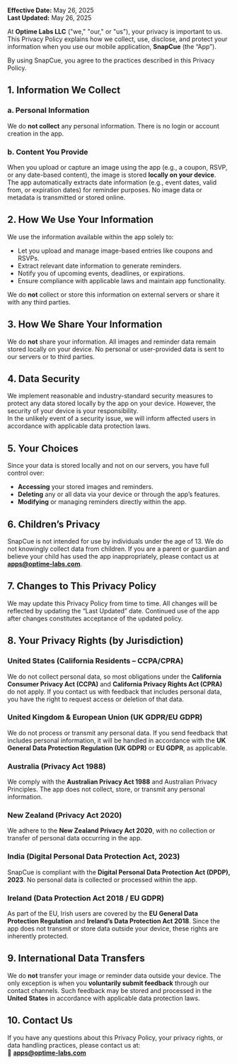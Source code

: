 **Effective Date:** May 26, 2025  
**Last Updated:** May 26, 2025

At **Optime Labs LLC** ("we," "our," or "us"), your privacy is important to us. This Privacy Policy explains how we collect, use, disclose, and protect your information when you use our mobile application, **SnapCue** (the “App”).

By using SnapCue, you agree to the practices described in this Privacy Policy.


## 1. Information We Collect

### a. Personal Information  
We do **not collect** any personal information. There is no login or account creation in the app.

### b. Content You Provide  
When you upload or capture an image using the app (e.g., a coupon, RSVP, or any date-based content), the image is stored **locally on your device**.  
The app automatically extracts date information (e.g., event dates, valid from, or expiration dates) for reminder purposes. No image data or metadata is transmitted or stored online.


## 2. How We Use Your Information

We use the information available within the app solely to:

- Let you upload and manage image-based entries like coupons and RSVPs.
- Extract relevant date information to generate reminders.
- Notify you of upcoming events, deadlines, or expirations.
- Ensure compliance with applicable laws and maintain app functionality.

We do **not** collect or store this information on external servers or share it with any third parties.


## 3. How We Share Your Information

We do **not** share your information. All images and reminder data remain stored locally on your device. No personal or user-provided data is sent to our servers or to third parties.


## 4. Data Security

We implement reasonable and industry-standard security measures to protect any data stored locally by the app on your device. However, the security of your device is your responsibility.  
In the unlikely event of a security issue, we will inform affected users in accordance with applicable data protection laws.


## 5. Your Choices

Since your data is stored locally and not on our servers, you have full control over:

- **Accessing** your stored images and reminders.
- **Deleting** any or all data via your device or through the app’s features.
- **Modifying** or managing reminders directly within the app.


## 6. Children’s Privacy

SnapCue is not intended for use by individuals under the age of 13. We do not knowingly collect data from children. If you are a parent or guardian and believe your child has used the app inappropriately, please contact us at **apps@optime-labs.com**.


## 7. Changes to This Privacy Policy

We may update this Privacy Policy from time to time. All changes will be reflected by updating the “Last Updated” date. Continued use of the app after changes constitutes acceptance of the updated policy.


## 8. Your Privacy Rights (by Jurisdiction)

### United States (California Residents – CCPA/CPRA)  
We do not collect personal data, so most obligations under the **California Consumer Privacy Act (CCPA)** and **California Privacy Rights Act (CPRA)** do not apply. If you contact us with feedback that includes personal data, you have the right to request access or deletion of that data.

### United Kingdom & European Union (UK GDPR/EU GDPR)  
We do not process or transmit any personal data. If you send feedback that includes personal information, it will be handled in accordance with the **UK General Data Protection Regulation (UK GDPR)** or **EU GDPR**, as applicable.

### Australia (Privacy Act 1988)  
We comply with the **Australian Privacy Act 1988** and Australian Privacy Principles. The app does not collect, store, or transmit any personal information.

### New Zealand (Privacy Act 2020)  
We adhere to the **New Zealand Privacy Act 2020**, with no collection or transfer of personal data occurring in the app.

### India (Digital Personal Data Protection Act, 2023)  
SnapCue is compliant with the **Digital Personal Data Protection Act (DPDP), 2023**. No personal data is collected or processed within the app.

### Ireland (Data Protection Act 2018 / EU GDPR)  
As part of the EU, Irish users are covered by the **EU General Data Protection Regulation** and **Ireland’s Data Protection Act 2018**. Since the app does not transmit or store data outside your device, these rights are inherently protected.


## 9. International Data Transfers

We do **not** transfer your image or reminder data outside your device. The only exception is when you **voluntarily submit feedback** through our contact channels. Such feedback may be stored and processed in the **United States** in accordance with applicable data protection laws.


## 10. Contact Us

If you have any questions about this Privacy Policy, your privacy rights, or data handling practices, please contact us at:  
📧 **apps@optime-labs.com**
